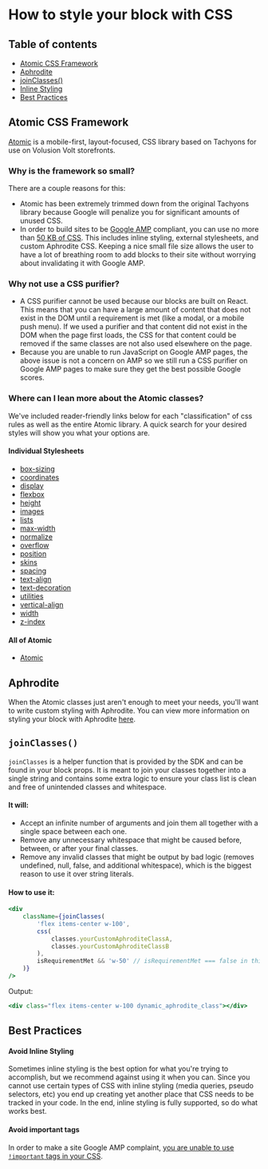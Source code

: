 # How to style your block with CSS

## Table of contents

-   [Atomic CSS Framework](#atomic-css-framework)
-   [Aphrodite](#aphrodite)
-   [joinClasses()](#joinclasses)
-   [Inline Styling](#inline-styling)
-   [Best Practices](#best-practices)

## Atomic CSS Framework

[Atomic](https://github.com/volusion/element-atomic-css) is a mobile-first, layout-focused, CSS library based on Tachyons for use on Volusion Volt storefronts.

### Why is the framework so small?

There are a couple reasons for this:

-   Atomic has been extremely trimmed down from the original Tachyons library because Google will penalize you for significant amounts of unused CSS.
-   In order to build sites to be [Google AMP](https://developers.google.com/amp) compliant, you can use no more than [50 KB of CSS](https://amp.dev/documentation/guides-and-tutorials/develop/style_and_layout/). This includes inline styling, external stylesheets, and custom Aphrodite CSS. Keeping a nice small file size allows the user to have a lot of breathing room to add blocks to their site without worrying about invalidating it with Google AMP.

### Why not use a CSS purifier?

-   A CSS purifier cannot be used because our blocks are built on React. This means that you can have a large amount of content that does not exist in the DOM until a requirement is met (like a modal, or a mobile push menu). If we used a purifier and that content did not exist in the DOM when the page first loads, the CSS for that content could be removed if the same classes are not also used elsewhere on the page.
-   Because you are unable to run JavaScript on Google AMP pages, the above issue is not a concern on AMP so we still run a CSS purifier on Google AMP pages to make sure they get the best possible Google scores.

### Where can I lean more about the Atomic classes?

We've included reader-friendly links below for each "classification" of css rules as well as the entire Atomic library. A quick search for your desired styles will show you what your options are.

#### Individual Stylesheets

-   [box-sizing](https://github.com/volusion/element-atomic-css/blob/master/dist/styles/box-sizing.css)
-   [coordinates](https://github.com/volusion/element-atomic-css/blob/master/dist/styles/coordinates.css)
-   [display](https://github.com/volusion/element-atomic-css/blob/master/dist/styles/display.css)
-   [flexbox](https://github.com/volusion/element-atomic-css/blob/master/dist/styles/flexbox.css)
-   [height](https://github.com/volusion/element-atomic-css/blob/master/dist/styles/height.css)
-   [images](https://github.com/volusion/element-atomic-css/blob/master/dist/styles/images.css)
-   [lists](https://github.com/volusion/element-atomic-css/blob/master/dist/styles/lists.css)
-   [max-width](https://github.com/volusion/element-atomic-css/blob/master/dist/styles/max-width.css)
-   [normalize](https://github.com/volusion/element-atomic-css/blob/master/dist/styles/normalize.css)
-   [overflow](https://github.com/volusion/element-atomic-css/blob/master/dist/styles/overflow.css)
-   [position](https://github.com/volusion/element-atomic-css/blob/master/dist/styles/position.css)
-   [skins](https://github.com/volusion/element-atomic-css/blob/master/dist/styles/skins.css)
-   [spacing](https://github.com/volusion/element-atomic-css/blob/master/dist/styles/spacing.css)
-   [text-align](https://github.com/volusion/element-atomic-css/blob/master/dist/styles/text-align.css)
-   [text-decoration](https://github.com/volusion/element-atomic-css/blob/master/dist/styles/text-decoration.css)
-   [utilities](https://github.com/volusion/element-atomic-css/blob/master/dist/styles/utilities.css)
-   [vertical-align](https://github.com/volusion/element-atomic-css/blob/master/dist/styles/vertical-align.css)
-   [width](https://github.com/volusion/element-atomic-css/blob/master/dist/styles/width.css)
-   [z-index](https://github.com/volusion/element-atomic-css/blob/master/dist/styles/z-index.css)

#### All of Atomic

-   [Atomic](https://github.com/volusion/element-atomic-css/blob/master/dist/atomic.css)

## Aphrodite

When the Atomic classes just aren't enough to meet your needs, you'll want to write custom styling with Aphrodite. You can view more information on styling your block with Aphrodite [here](../style-a-block-with-aphrodite/README.md).

## `joinClasses()`

`joinClasses` is a helper function that is provided by the SDK and can be found in your block props. It is meant to join your classes together into a single string and contains some extra logic to ensure your class list is clean and free of unintended classes and whitespace.

#### It will:

-   Accept an infinite number of arguments and join them all together with a single space between each one.
-   Remove any unnecessary whitespace that might be caused before, between, or after your final classes.
-   Remove any invalid classes that might be output by bad logic (removes undefined, null, false, and additional whitespace), which is the biggest reason to use it over string literals.

#### How to use it:

```jsx
<div
    className={joinClasses(
        'flex items-center w-100',
        css(
            classes.yourCustomAphroditeClassA,
            classes.yourCustomAphroditeClassB
        ),
        isRequirementMet && 'w-50' // isRequirementMet === false in this example
    )}
/>
```

Output:

```jsx
<div class="flex items-center w-100 dynamic_aphrodite_class"></div>
```

## Best Practices

#### Avoid Inline Styling

Sometimes inline styling is the best option for what you're trying to accomplish, but we recommend against using it when you can. Since you cannot use certain types of CSS with inline styling (media queries, pseudo selectors, etc) you end up creating yet another place that CSS needs to be tracked in your code. In the end, inline styling is fully supported, so do what works best.

#### Avoid important tags

In order to make a site Google AMP complaint, [you are unable to use `!important` tags in your CSS](https://amp.dev/documentation/guides-and-tutorials/develop/style_and_layout/style_pages/).
